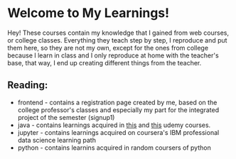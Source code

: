 # Welcome to My Learnings!

Hey! These courses contain my knowledge that I gained from web courses, or college classes. Everything they teach step by step, I reproduce and put them here, so they are not my own, except for the ones from college because I learn in class and I only reproduce at home with the teacher's base, that way, I end up creating different things from the teacher.

## Reading:
* frontend - contains a registration page created by me, based on the college professor's classes and especially my part for the integrated project of the semester (signup1)
* java - contains learnings acquired in <a href="https://www.udemy.com/course/programacao-java-para-iniciantes/learn/lecture/22381038?start=1#overview">this</a> and <a href="https://www.udemy.com/course/introducao-ao-java-e-orientacao-a-objetos/">this</a> udemy courses.
* jupyter - contains learnings acquired on coursera's IBM professional data science learning path
* python - contains learnins acquired in random coursers of python
